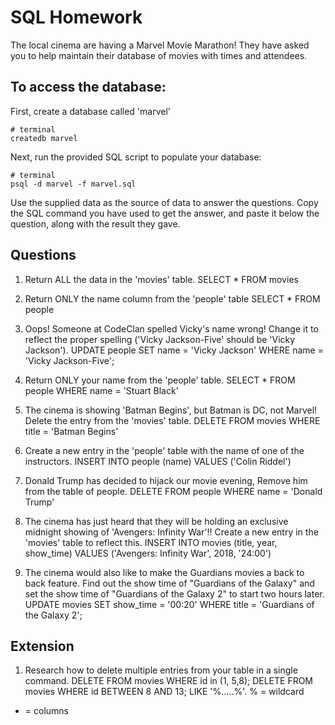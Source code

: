 # SQL Homework

The local cinema are having a Marvel Movie Marathon! They have asked you to help maintain their database of movies with times and attendees.

## To access the database:

First, create a database called 'marvel'

```
# terminal
createdb marvel
```

Next, run the provided SQL script to populate your database:

```
# terminal
psql -d marvel -f marvel.sql
```

Use the supplied data as the source of data to answer the questions. Copy the SQL command you have used to get the answer, and paste it below the question, along with the result they gave.

## Questions

1.  Return ALL the data in the 'movies' table.
SELECT * FROM movies

2.  Return ONLY the name column from the 'people' table
SELECT * FROM people

3.  Oops! Someone at CodeClan spelled Vicky's name wrong! Change it to reflect the proper spelling ('Vicky Jackson-Five' should be 'Vicky Jackson').
UPDATE people SET name = 'Vicky Jackson' WHERE name = 'Vicky Jackson-Five';

4.  Return ONLY your name from the 'people' table.
SELECT * FROM people WHERE name = 'Stuart Black' 

5.  The cinema is showing 'Batman Begins', but Batman is DC, not Marvel! Delete the entry from the 'movies' table.
DELETE FROM movies WHERE title = 'Batman Begins'

6.  Create a new entry in the 'people' table with the name of one of the instructors.
INSERT INTO people (name) VALUES ('Colin Riddel')

7.  Donald Trump has decided to hijack our movie evening, Remove him from the table of people.
DELETE FROM people WHERE name = 'Donald Trump'

8.  The cinema has just heard that they will be holding an exclusive midnight showing of 'Avengers: Infinity War'!! Create a new entry in the 'movies' table to reflect this.
INSERT INTO movies (title, year, show_time) VALUES ('Avengers: Infinity War', 2018, '24:00')

9.  The cinema would also like to make the Guardians movies a back to back feature. Find out the show time of "Guardians of the Galaxy" and set the show time of "Guardians of the Galaxy 2" to start two hours later.
 UPDATE movies SET show_time = '00:20' WHERE title = 'Guardians of the Galaxy 2';

## Extension

1.  Research how to delete multiple entries from your table in a single command.
DELETE FROM movies WHERE id in (1, 5,8);
DELETE FROM movies WHERE id BETWEEN 8 AND 13;
LIKE '%.....%'.  % = wildcard   
* = columns